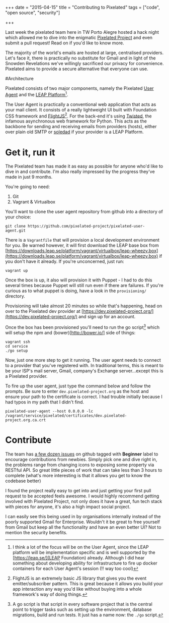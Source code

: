 +++
date = "2015-04-15"
title = "Contributing to Pixelated"
tags = ["code", "open source", "security"]

+++

Last week the pixelated team here in TW Porto Alegre hosted a hack night which allowed me to dive into the enigmatic [Pixelated Project](https://pixelated-project.org/) and even submit a pull request! Read on if you'd like to know more.

The majority of the world's emails are hosted at large, centralised providers. Let's face it, there is practically no substitute for Gmail and in light of the Snowden Revelations we've willingly sacrificed our privacy for convenience. Pixelated aims to provide a secure alternative that everyone can use.

#Architecture

Pixelated consists of two major components, namely the Pixelated [User Agent](https://github.com/pixelated-project/pixelated-user-agent) and the [LEAP Platform](https://github.com/pixelated-project/leap_platform)[^1]. 

The User Agent is practically a conventional web application that acts as your mail client. It consists of a really lightweight UI built with Foundation CSS framework and [FlightJS](https://github.com/flightjs/flight)[^2]. For the back-end it's using [Twisted](https://twistedmatrix.com/trac/), the infamous asynchronous web framework for Python. This acts as the backbone for sending and receiving emails from providers (hosts), either over plain old SMTP or [soledad](https://leap.se/soledad) if your provider is a LEAP Platform.


# Get it, run it

The Pixelated team has made it as easy as possible for anyone who'd like to dive in and contribute. I'm also really impressed by the progress they've made in just 9 months.

You're going to need:

1. Git
2. Vagrant & Virtualbox

You'll want to clone the user agent repository from github into a directory of your choice:

`git clone https://github.com/pixelated-project/pixelated-user-agent.git`

There is a `Vagrantfile` that will provision a local development environment for you. Be warned however, it will first download the LEAP base box from [https://downloads.leap.se/platform/vagrant/virtualbox/leap-wheezy.box](https://downloads.leap.se/platform/vagrant/virtualbox/leap-wheezy.box) if you don't have it already. If you're unconcerned, just run:

`vagrant up`

Once the box is up, it also will provision it with Puppet - I had to do this several times because Puppet will still run even if there are failures. If you're curious as to what puppet is doing, have a look in the `provisioning/` directory.

Provisioning will take almost 20 minutes so while that's happening, head on over to the Pixelated dev provider at [https://dev.pixelated-project.org/](https://dev.pixelated-project.org/) and sign up for an account.

Once the box has been provisioned you'll need to run the go script[^3] which will setup the npm and (bower)[http://bower.io/] side of things: 

    vagrant ssh
    cd service
    ./go setup
    
Now, just one more step to get it running. The user agent needs to connect to a provider that you've registered with. In traditional terms, this is meant to be your ISP's mail server, Gmail, company's Exchange server...except this is a Pixelated provider. 

To fire up the user agent, just type the command below and follow the prompts. Be sure to enter `dev.pixelated-project.org` as the host and ensure your path to the certificate is correct. I had trouble initially because I had typos in my path that I didn't find.

`pixelated-user-agent --host 0.0.0.0 -lc /vagrant/service/pixelated/certificates/dev.pixelated-project.org.ca.crt`


# Contribute

The team has [a few dozen issues](https://github.com/pixelated-project/pixelated-user-agent/issues?q=is%3Aopen+is%3Aissue+label%3ABeginners) on github tagged with **Beginner** label to encourage contributions from newbies. Simply pick one and dive right in, the problems range from changing icons to exposing some property via RESTful API. So great little pieces of work that can take less than 3 hours to complete (what's more interesting is that it allows you get to know the codebase better)

I found the project really easy to get into and just getting your first pull request to be accepted feels awesome. I would highly recommend getting involved with Pixelated Project, not only does it have a great, fun tech stack with pieces for anyone, it's also a high impact social project. 

I can easily see this being used in by organisations internally instead of the poorly supported Gmail for Enterprise. Wouldn't it be great to free yourself from Gmail but keep all the functionality and have an even better UI? Not to mention the security benefits.

[^1]: I think a lot of the focus will be on the User Agent, since the LEAP platform will be implementation specific and is well supported by the [https://leap.se/](LEAP Foundation) already. Although I did hear something about developing ability for  infrastructure to fire up docker containers for each User Agent's session (!! way too cool)

[^2]: FlightJS is an extremely basic JS library that gives you the event emitter/subscriber pattern. This is great because it allows you build your app interaction any way you'd like without buying into a whole framework's way of doing things.

[^3]: A go script is that script in every software project that is the central point to trigger tasks such as setting up the environment, database migrations, build and run tests. It just has a name now: the `./go` script.

